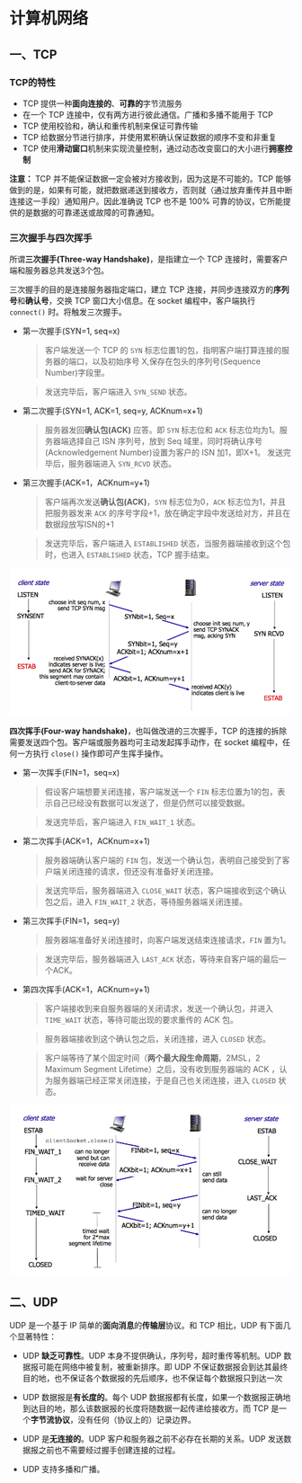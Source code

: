 # 计算机网络
## 一、TCP
### TCP的特性

* TCP 提供一种**面向连接的**、**可靠的**字节流服务
* 在一个 TCP 连接中，仅有两方进行彼此通信。广播和多播不能用于 TCP
* TCP 使用校验和，确认和重传机制来保证可靠传输
* TCP 给数据分节进行排序，并使用累积确认保证数据的顺序不变和非重复
* TCP 使用**滑动窗口**机制来实现流量控制，通过动态改变窗口的大小进行**拥塞控制**

**注意：** TCP 并不能保证数据一定会被对方接收到，因为这是不可能的。TCP 能够做到的是，如果有可能，就把数据递送到接收方，否则就（通过放弃重传并且中断连接这一手段）通知用户。因此准确说 TCP 也不是 100% 可靠的协议，它所能提供的是数据的可靠递送或故障的可靠通知。

### 三次握手与四次挥手

所谓**三次握手(Three-way Handshake)**，是指建立一个 TCP 连接时，需要客户端和服务器总共发送3个包。

三次握手的目的是连接服务器指定端口，建立 TCP 连接，并同步连接双方的**序列号**和**确认号**，交换 TCP 窗口大小信息。在 socket 编程中，客户端执行 `connect()` 时。将触发三次握手。

* 第一次握手(SYN=1, seq=x)
  > 客户端发送一个 TCP 的 `SYN` 标志位置1的包，指明客户端打算连接的服务器的端口，以及初始序号 X,保存在包头的序列号(Sequence Number)字段里。

  > 发送完毕后，客户端进入 `SYN_SEND` 状态。

* 第二次握手(SYN=1, ACK=1, seq=y, ACKnum=x+1)
    > 服务器发回**确认包(ACK)** 应答。即 `SYN` 标志位和 `ACK` 标志位均为1。服务器端选择自己 ISN 序列号，放到 Seq 域里，同时将确认序号(Acknowledgement Number)设置为客户的 ISN 加1，即X+1。 发送完毕后，服务器端进入 `SYN_RCVD` 状态。

* 第三次握手(ACK=1，ACKnum=y+1)
    > 客户端再次发送**确认包(ACK)**，`SYN` 标志位为0，`ACK` 标志位为1，并且把服务器发来 `ACK` 的序号字段+1，放在确定字段中发送给对方，并且在数据段放写ISN的+1

    > 发送完毕后，客户端进入 `ESTABLISHED` 状态，当服务器端接收到这个包时，也进入 `ESTABLISHED` 状态，TCP 握手结束。

![three-way-handshake](https://raw.githubusercontent.com/ww-1009/interview/main/img/network/tcp-connection-made-three-way-handshake.png)

**四次挥手(Four-way handshake)**，也叫做改进的三次握手，TCP 的连接的拆除需要发送四个包。客户端或服务器均可主动发起挥手动作，在 socket 编程中，任何一方执行 `close()` 操作即可产生挥手操作。

* 第一次挥手(FIN=1，seq=x)
    > 假设客户端想要关闭连接，客户端发送一个 `FIN` 标志位置为1的包，表示自己已经没有数据可以发送了，但是仍然可以接受数据。

    > 发送完毕后，客户端进入 `FIN_WAIT_1` 状态。

* 第二次挥手(ACK=1，ACKnum=x+1)
    > 服务器端确认客户端的 `FIN` 包，发送一个确认包，表明自己接受到了客户端关闭连接的请求，但还没有准备好关闭连接。

    > 发送完毕后，服务器端进入 `CLOSE_WAIT` 状态，客户端接收到这个确认包之后，进入 `FIN_WAIT_2` 状态，等待服务器端关闭连接。

* 第三次挥手(FIN=1，seq=y)
    > 服务器端准备好关闭连接时，向客户端发送结束连接请求，`FIN` 置为1。

    > 发送完毕后，服务器端进入 `LAST_ACK` 状态，等待来自客户端的最后一个ACK。

* 第四次挥手(ACK=1，ACKnum=y+1)
    > 客户端接收到来自服务器端的关闭请求，发送一个确认包，并进入 `TIME_WAIT` 状态，等待可能出现的要求重传的 ACK 包。

    > 服务器端接收到这个确认包之后，关闭连接，进入 `CLOSED` 状态。

    > 客户端等待了某个固定时间（**两个最大段生命周期**，2MSL，2 Maximum Segment Lifetime）之后，没有收到服务器端的 ACK ，认为服务器端已经正常关闭连接，于是自己也关闭连接，进入 `CLOSED` 状态。

![four-way-handshake](https://raw.githubusercontent.com/ww-1009/interview/main/img/network/tcp-connection-closed-four-way-handshake.png)

## 二、UDP

UDP 是一个基于 IP 简单的**面向消息**的**传输层**协议。和 TCP 相比，UDP 有下面几个显著特性：

* UDP **缺乏可靠性**。UDP 本身不提供确认，序列号，超时重传等机制。UDP 数据报可能在网络中被复制，被重新排序。即 UDP 不保证数据报会到达其最终目的地，也不保证各个数据报的先后顺序，也不保证每个数据报只到达一次
  
* UDP 数据报是**有长度的**。每个 UDP 数据报都有长度，如果一个数据报正确地到达目的地，那么该数据报的长度将随数据一起传递给接收方。而 TCP 是一个**字节流协议**，没有任何（协议上的）记录边界。
  
* UDP 是**无连接的**。UDP 客户和服务器之前不必存在长期的关系。UDP 发送数据报之前也不需要经过握手创建连接的过程。
* UDP 支持多播和广播。